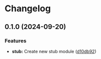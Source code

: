 # Changelog

## 0.1.0 (2024-09-20)


### Features

* **stub:** Create new stub module ([d10db92](https://github.com/rafaesin/wedobetestin/commit/d10db929f0aa1ccf979450309e53d52748052190))
